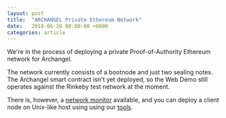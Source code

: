 ```yaml
---
layout: post
title:  "ARCHANGEL Private Ethereum Network"
date:   2018-06-20 00:00:00 +0000
categories: article
---
```


We're in the process of deploying a private Proof-of-Authority Ethereum network for Archangel.

The network currently consists of a bootnode and just two sealing notes.  The Archangel smart contract isn't yet deployed, so the Web Demo still operates against the Rinkeby test network at the moment.

There is, however, a [network monitor](http://139.162.253.192:90/) available, and you can deploy a client node on Unix-like host using using our [tools](https://github.com/archangel-dlt/archangel-ethereum-network).



